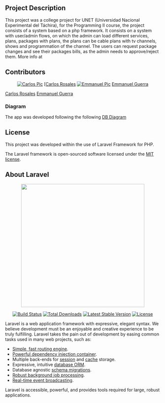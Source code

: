 ## Project Description

This project was a college project for UNET (Universidad Nacional Experimental del Táchira), for the Programming II course, the project consists of a system based on a php framework. It consists on a system with user/admin flows, on which the admin can load different services, plans, packages with plans, the plans can be cable plans with tv channels, shows and programmation of the channel. The users can request package changes and see their packages bills, as the admin needs to approve/reject them. More info at

## Contributors

<p align="center">
<a href="https://github.com/selasdev"><img src="https://avatars.githubusercontent.com/u/25758505?s=460&u=b62341d5baa8bd7467ab8aab32d345ecd4b9ed98&v=4" alt="Carlos Pic"></a>
<a href="https://github.com/selasdev">[Carlos Rosales</a>
<a href="https://github.com/eagskunst"><img src="https://avatars.githubusercontent.com/u/23042932?s=460&u=6687021e0b4a68702d3b862e1c7a60df56e839b3&v=4" alt="Emmanuel Pic"></a>
<a href="https://github.com/eagskunst">Emmanuel Guerra</a>
</p>

[Carlos Rosales](https://github.com/selasdev)
[Emmanuel Guerra](https://github.com/eagskunst)

### Diagram

The app was developed following the following [DB Diagram](https://dbdiagram.io/d/6046d8edfcdcb6230b232d89)

## License

This project was developed within the use of Laravel Framework for PHP.

The Laravel framework is open-sourced software licensed under the [MIT license](https://opensource.org/licenses/MIT).



## About Laravel

<p align="center"><a href="https://laravel.com" target="_blank"><img src="https://raw.githubusercontent.com/laravel/art/master/logo-lockup/5%20SVG/2%20CMYK/1%20Full%20Color/laravel-logolockup-cmyk-red.svg" width="400"></a></p>

<p align="center">
<a href="https://travis-ci.org/laravel/framework"><img src="https://travis-ci.org/laravel/framework.svg" alt="Build Status"></a>
<a href="https://packagist.org/packages/laravel/framework"><img src="https://img.shields.io/packagist/dt/laravel/framework" alt="Total Downloads"></a>
<a href="https://packagist.org/packages/laravel/framework"><img src="https://img.shields.io/packagist/v/laravel/framework" alt="Latest Stable Version"></a>
<a href="https://packagist.org/packages/laravel/framework"><img src="https://img.shields.io/packagist/l/laravel/framework" alt="License"></a>
</p>

Laravel is a web application framework with expressive, elegant syntax. We believe development must be an enjoyable and creative experience to be truly fulfilling. Laravel takes the pain out of development by easing common tasks used in many web projects, such as:

- [Simple, fast routing engine](https://laravel.com/docs/routing).
- [Powerful dependency injection container](https://laravel.com/docs/container).
- Multiple back-ends for [session](https://laravel.com/docs/session) and [cache](https://laravel.com/docs/cache) storage.
- Expressive, intuitive [database ORM](https://laravel.com/docs/eloquent).
- Database agnostic [schema migrations](https://laravel.com/docs/migrations).
- [Robust background job processing](https://laravel.com/docs/queues).
- [Real-time event broadcasting](https://laravel.com/docs/broadcasting).

Laravel is accessible, powerful, and provides tools required for large, robust applications.